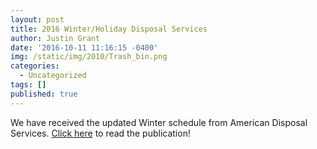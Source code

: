 ```yaml
---
layout: post
title: 2016 Winter/Holiday Disposal Services
author: Justin Grant
date: '2016-10-11 11:16:15 -0400'
img: /static/img/2010/Trash_bin.png
categories:
  - Uncategorized
tags: []
published: true
---
```


We have received the updated Winter schedule from American Disposal Services. 
[Click here](/static/files/2016-holiday_disposal_notice.pdf) to read the publication! 
